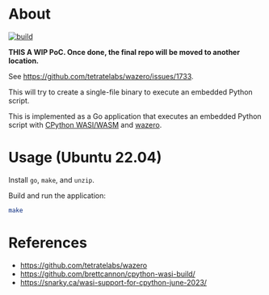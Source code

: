 # About

[![build](https://github.com/rgl/python-wazero-poc/actions/workflows/build.yml/badge.svg)](https://github.com/rgl/python-wazero-poc/actions/workflows/build.yml)

**THIS A WIP PoC. Once done, the final repo will be moved to another location.**

See https://github.com/tetratelabs/wazero/issues/1733.

This will try to create a single-file binary to execute an embedded Python script.

This is implemented as a Go application that executes an embedded Python script with [CPython WASI/WASM](https://github.com/brettcannon/cpython-wasi-build/) and [wazero](https://github.com/tetratelabs/wazero).

# Usage (Ubuntu 22.04)

Install `go`, `make`, and `unzip`.

Build and run the application:

```bash
make
```

# References

* https://github.com/tetratelabs/wazero
* https://github.com/brettcannon/cpython-wasi-build/
* https://snarky.ca/wasi-support-for-cpython-june-2023/
